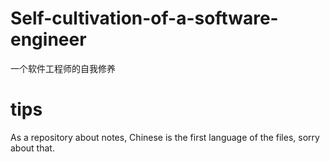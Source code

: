 # Self-cultivation-of-a-software-engineer
一个软件工程师的自我修养


# tips
As a repository about notes, Chinese is the first language of the files, sorry about that.

